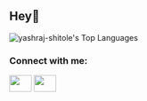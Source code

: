 ## Hey👋

![yashraj-shitole's Top Languages](https://github-readme-stats.vercel.app/api/top-langs/?username=yashraj-shitole&theme=react&show_icons=true&hide_border=true&layout=compact)
<h3 align="left">Connect with me:</h3>
<p align="left">
<a href="https://www.linkedin.com/in/yashraj-shitole-576442215/" target="blank"><img align="center" src="https://cdn.jsdelivr.net/npm/simple-icons@3.0.1/icons/linkedin.svg" alt="" height="30" width="40" /></a>
<a href="https://www.instagram.com/_yashraj_shitole_/" target="blank"><img align="center" src="https://cdn.jsdelivr.net/npm/simple-icons@3.0.1/icons/instagram.svg" alt="" height="30" width="40" /></a>
</p>
